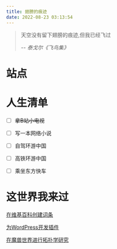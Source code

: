 ```yaml
---
title: 翅膀的痕迹
date: 2022-08-23 03:13:54
---
```


> 天空没有留下翅膀的痕迹,但我已经飞过
>
> -- <cite>泰戈尔《飞鸟集》</cite>


# 站点


# 人生清单


- [ ]  ~~拿B站小电视~~

- [ ] 写一本网络小说

- [ ] 自驾环游中国

- [ ] 高铁环游中国

- [ ] 乘坐东方快车

# 这世界我来过

[在维基百科创建词条](https://zh.wikipedia.org/wiki/Special:%E7%94%A8%E6%88%B7%E8%B4%A1%E7%8C%AE/Lich_wang)

[为WordPress开发插件](https://wordpress.org/plugins/tagmaker/)

[在魔兽世界进行拓扑学研究](https://bbs.nga.cn/read.php?tid=1133256)

